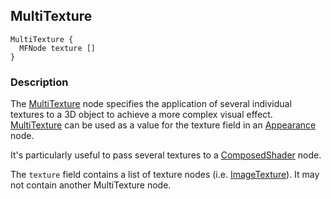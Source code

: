 ## MultiTexture

```
MultiTexture {
  MFNode texture []
}
```

### Description

The [MultiTexture](#multitexture) node specifies the application of several individual textures to a 3D object to achieve a more complex visual effect. [MultiTexture](#multitexture) can be used as a value for the texture field in an [Appearance](appearance.md) node.

It's particularly useful to pass several textures to a [ComposedShader](composedshader.md) node.

The `texture` field contains a list of texture nodes (i.e. [ImageTexture](imagetexture.md)).
It may not contain another MultiTexture node.
